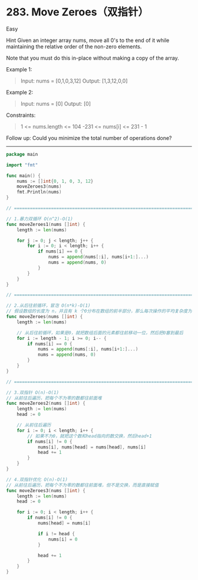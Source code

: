 # 283. Move Zeroes（双指针）

Easy

Hint
Given an integer array nums, move all 0's to the end of it while maintaining the relative order of the non-zero elements.

Note that you must do this in-place without making a copy of the array.

 

Example 1:
> Input: nums = [0,1,0,3,12]
Output: [1,3,12,0,0]

Example 2:
> Input: nums = [0]
Output: [0]
 

Constraints:
> 1 <= nums.length <= 104
-231 <= nums[i] <= 231 - 1
 

Follow up: Could you minimize the total number of operations done?

---

```go
package main

import "fmt"

func main() {
	nums := []int{0, 1, 0, 3, 12}
	moveZeroes3(nums)
	fmt.Println(nums)
}

// ================================================================================================================================

// 1.暴力双循环 O(n^2)-O(1)
func moveZeroes1(nums []int) {
	length := len(nums)

	for j := 0; j < length; j++ {
		for i := 0; i < length; i++ {
			if nums[i] == 0 {
				nums = append(nums[:i], nums[i+1:]...)
				nums = append(nums, 0)
			}
		}
	}
}

// ================================================================================================================================

// 2.从后往前循环，冒泡 O(n*k)-O(1)
// 假设数组的长度为 n，并且有 k 个0分布在数组的前半部分，那么每次操作的平均复杂度为 O(n)，因为可能需要移动近 n 个元素。由于需要对每个0执行这样的操作，总的时间复杂度将接近于 O(n*k)。
func moveZeroes(nums []int) {
	length := len(nums)

	// 从后往前循环，如果是0，就把数组后面的元素都往前移动一位，然后把0塞到最后
	for i := length - 1; i >= 0; i-- {
		if nums[i] == 0 {
			nums = append(nums[:i], nums[i+1:]...)
			nums = append(nums, 0)
		}
	}
}

// ================================================================================================================================

// 3.双指针 O(n)-O(1)
// 从前往后遍历，把每个不为零的数都往前面堆
func moveZeroes2(nums []int) {
	length := len(nums)
	head := 0

	// 从前往后遍历
	for i := 0; i < length; i++ {
		// 如果不为0，就把这个数和head指向的数交换，然后head+1
		if nums[i] != 0 {
			nums[i], nums[head] = nums[head], nums[i]
			head += 1
		}
	}
}

// 4.双指针优化 O(n)-O(1)
// 从前往后遍历，把每个不为零的数都往前面堆，但不是交换，而是直接赋值
func moveZeroes3(nums []int) {
	length := len(nums)
	head := 0

	for i := 0; i < length; i++ {
		if nums[i] != 0 {
			nums[head] = nums[i]

			if i != head {
				nums[i] = 0
			}

			head += 1
		}
	}
}
```